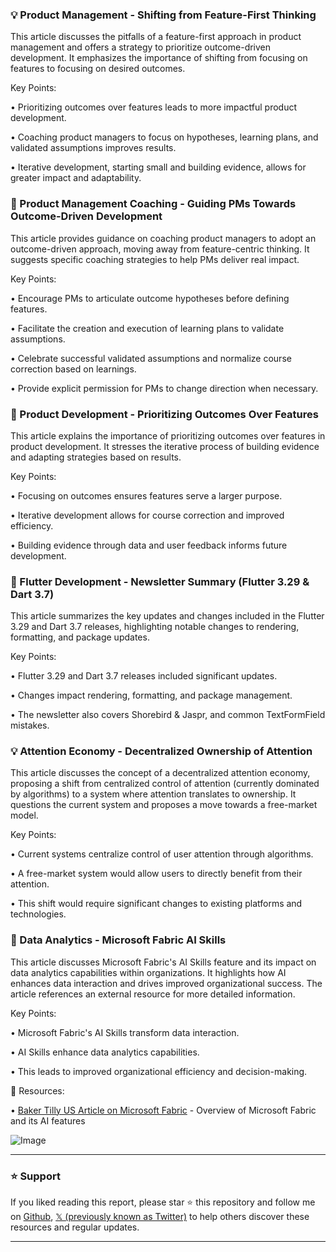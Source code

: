 ### 💡 Product Management - Shifting from Feature-First Thinking

This article discusses the pitfalls of a feature-first approach in product management and offers a strategy to prioritize outcome-driven development.  It emphasizes the importance of shifting from focusing on features to focusing on desired outcomes.

Key Points:

• Prioritizing outcomes over features leads to more impactful product development.


• Coaching product managers to focus on hypotheses, learning plans, and validated assumptions improves results.


• Iterative development, starting small and building evidence, allows for greater impact and adaptability.


### 🤖 Product Management Coaching - Guiding PMs Towards Outcome-Driven Development

This article provides guidance on coaching product managers to adopt an outcome-driven approach, moving away from feature-centric thinking.  It suggests specific coaching strategies to help PMs deliver real impact.

Key Points:

• Encourage PMs to articulate outcome hypotheses before defining features.


• Facilitate the creation and execution of learning plans to validate assumptions.


• Celebrate successful validated assumptions and normalize course correction based on learnings.


• Provide explicit permission for PMs to change direction when necessary.


### 🤖 Product Development - Prioritizing Outcomes Over Features

This article explains the importance of prioritizing outcomes over features in product development. It stresses the iterative process of building evidence and adapting strategies based on results.

Key Points:

• Focusing on outcomes ensures features serve a larger purpose.


• Iterative development allows for course correction and improved efficiency.


• Building evidence through data and user feedback informs future development.


### 🚀 Flutter Development - Newsletter Summary (Flutter 3.29 & Dart 3.7)

This article summarizes the key updates and changes included in the Flutter 3.29 and Dart 3.7 releases, highlighting notable changes to rendering, formatting, and package updates.

Key Points:

• Flutter 3.29 and Dart 3.7 releases included significant updates.


• Changes impact rendering, formatting, and package management.


• The newsletter also covers Shorebird & Jaspr, and common TextFormField mistakes.


### 💡 Attention Economy - Decentralized Ownership of Attention

This article discusses the concept of a decentralized attention economy, proposing a shift from centralized control of attention (currently dominated by algorithms) to a system where attention translates to ownership.  It questions the current system and proposes a move towards a free-market model.

Key Points:

• Current systems centralize control of user attention through algorithms.


• A free-market system would allow users to directly benefit from their attention.


• This shift would require significant changes to existing platforms and technologies.


### 🤖 Data Analytics - Microsoft Fabric AI Skills

This article discusses Microsoft Fabric's AI Skills feature and its impact on data analytics capabilities within organizations.  It highlights how AI enhances data interaction and drives improved organizational success.  The article references an external resource for more detailed information.


Key Points:

• Microsoft Fabric's AI Skills transform data interaction.


• AI Skills enhance data analytics capabilities.


• This leads to improved organizational efficiency and decision-making.


🔗 Resources:

• [Baker Tilly US Article on Microsoft Fabric](https://www.bakertilly.com/insights/technology-and-innovation/microsoft-fabric-ai-skills) - Overview of Microsoft Fabric and its AI features

![Image](https://pbs.twimg.com/media/Gkj1tEeW0AA3l7W?format=jpg&name=small)


---

### ⭐️ Support

If you liked reading this report, please star ⭐️ this repository and follow me on [Github](https://github.com/Drix10), [𝕏 (previously known as Twitter)](https://x.com/DRIX_10_) to help others discover these resources and regular updates.

---